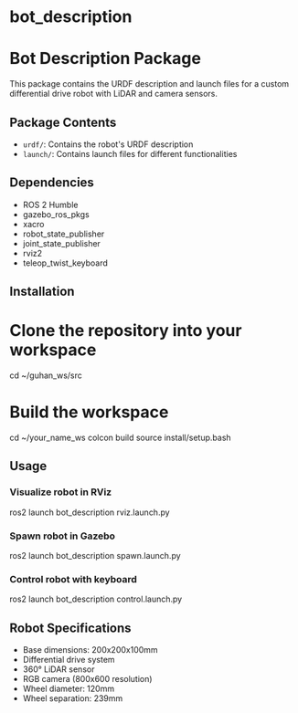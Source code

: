 # bot_description
# Bot Description Package

This package contains the URDF description and launch files for a custom differential drive robot with LiDAR and camera sensors.

## Package Contents

- `urdf/`: Contains the robot's URDF description
- `launch/`: Contains launch files for different functionalities

## Dependencies

- ROS 2 Humble
- gazebo_ros_pkgs
- xacro
- robot_state_publisher
- joint_state_publisher
- rviz2
- teleop_twist_keyboard

## Installation


# Clone the repository into your workspace
cd ~/guhan_ws/src
# Build the workspace
cd ~/your_name_ws
colcon build
source install/setup.bash


## Usage

### Visualize robot in RViz

ros2 launch bot_description rviz.launch.py


### Spawn robot in Gazebo

ros2 launch bot_description spawn.launch.py


### Control robot with keyboard

ros2 launch bot_description control.launch.py


## Robot Specifications

- Base dimensions: 200x200x100mm
- Differential drive system
- 360° LiDAR sensor
- RGB camera (800x600 resolution)
- Wheel diameter: 120mm
- Wheel separation: 239mm
